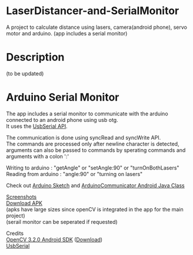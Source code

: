 # LaserDistancer-and-SerialMonitor
A project to calculate distance using lasers, camera(android phone), servo motor and arduino. (app includes a serial monitor)

# Description
(to be updated)

# Arduino Serial Monitor
The app includes a serial monitor to communicate with the arduino connected to an android phone using usb otg.  
It uses the [UsbSerial API](https://github.com/felHR85/UsbSerial).  

The communication is done using syncRead and syncWrite API.    
The commands are processed only after newline character is detected, arguments can also be passed to commands by sperating commands and arguments with a colon ':'    

Writing to arduino : "getAngle" or "setAngle:90" or "turnOnBothLasers"    
Reading from arduino : "angle:90" or "turning on lasers"    

Check out [Arduino Sketch](https://github.com/agnostic-apollo/LaserDistancer-and-SerialMonitor/blob/master/Arduino/Arduino.ino) 
and [ArduinoCommunicator Android Java Class](https://github.com/agnostic-apollo/LaserDistancer-and-SerialMonitor/blob/master/app/src/main/java/com/allonsy/laserdistancer/ArduinoCommunicator.java)    
  
[Screenshots](https://github.com/agnostic-apollo/LaserDistancer-and-SerialMonitor/tree/master/screenshots)  
[Download APK](https://www.mediafire.com/folder/dak121ip3pnyr/LaserDistancer)   
(apks have large sizes since openCV is integrated in the app for the main project)   
(serail monitor can be seperated if requested)   

Credits  
[OpenCV 3.2.0 Android SDK](http://opencv.org/platforms/android/) ([Download](https://sourceforge.net/projects/opencvlibrary/files/opencv-android/))   
[UsbSerial](https://github.com/felHR85/UsbSerial)  

